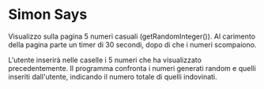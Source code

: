 # Simon Says

Visualizzo sulla pagina 5 numeri casuali (getRandomInteger()).
Al carimento della pagina parte un timer di 30 secondi, dopo di che i numeri scompaiono.

L'utente inserirà nelle caselle i 5 numeri che ha visualizzato precedentemente.
Il programma confronta i numeri generati random e quelli inseriti dall'utente, indicando il numero totale di quelli indovinati.